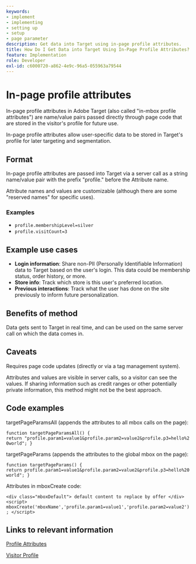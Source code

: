 ```yaml
---
keywords:
- implement
- implementing
- setting up
- setup
- page parameter
description: Get data into Target using in-page profile attributes.
title: How Do I Get Data into Target Using In-Page Profile Attributes?
feature: Implementation
role: Developer
exl-id: c6000720-a862-4e9c-96a5-055963a79544
---
```

# In-page profile attributes

In-page profile attributes in Adobe Target (also called "in-mbox profile attributes") are name/value pairs passed directly through page code that are stored in the visitor's profile for future use.

In-page profile attributes allow user-specific data to be stored in Target's profile for later targeting and segmentation.

## Format

In-page profile attributes are passed into Target via a server call as a string name/value pair with the prefix "profile." before the Attribute name.

Attribute names and values are customizable (although there are some "reserved names" for specific uses).

### Examples

* `profile.membershipLevel=silver`
* `profile.visitCount=3`

## Example use cases

* **Login information**: Share non-PII (Personally Identifiable Information) data to Target based on the user's login. This data could be membership status, order history, or more.
* **Store info**: Track which store is this user's preferred location.
* **Previous interactions**: Track what the user has done on the site previously to inform future personalization.

## Benefits of method

Data gets sent to Target in real time, and can be used on the same server call on which the data comes in.

## Caveats

Requires page code updates (directly or via a tag management system).

Attributes and values are visible in server calls, so a visitor can see the values. If sharing information such as credit ranges or other potentially private information, this method might not be the best approach.

## Code examples

targetPageParamsAll (appends the attributes to all mbox calls on the page):

`function targetPageParamsAll() { return "profile.param1=value1&profile.param2=value2&profile.p3=hello%20world"; }`

targetPageParams (appends the attributes to the global mbox on the page):

`function targetPageParams() { return profile.param1=value1&profile.param2=value2&profile.p3=hello%20world"; }`

Attributes in mboxCreate code:

`<div class="mboxDefault"> default content to replace by offer </div> <script> mboxCreate('mboxName','profile.param1=value1','profile.param2=value2'); </script>`

## Links to relevant information

[Profile Attributes](/help/main/c-target/c-visitor-profile/profile-parameters.md#concept_01A30B4762D64CD5946B3AA38DC8A201)

[Visitor Profile](/help/main/c-target/c-audiences/c-target-rules/visitor-profile.md#concept_E972690B9A4C4372A34229FA37EDA38E)
